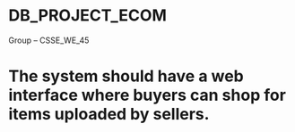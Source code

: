 # DB_PROJECT_ECOM
Group – CSSE_WE_45

# The system should have a web interface where buyers can shop for items uploaded by sellers.